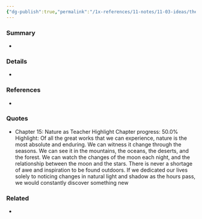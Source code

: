 ```yaml
---
{"dg-publish":true,"permalink":"/1x-references/11-notes/11-03-ideas/there-is-never-a-shortage-of-inspiration-in-nature/","title":"There is never a shortage of inspiration in nature","created":"2023-03-14T23:32:22.000+03:00","updated":"2024-02-14T20:18:21.936+03:00"}
---
```



### Summary
- 

### Details
- 

### References
- 

### Quotes
- Chapter 15: Nature as Teacher
Highlight
Chapter progress: 50.0%
Highlight: Of all the great works that we can experience, nature is the most absolute and enduring. We can witness it change through the seasons. We can see it in the mountains, the oceans, the deserts, and the forest. We can watch the changes of the moon each night, and the relationship between the moon and the stars.
			There is never a shortage of awe and inspiration to be found outdoors. If we dedicated our lives solely to noticing changes in natural light and shadow as the hours pass, we would constantly discover something new


### Related
- 